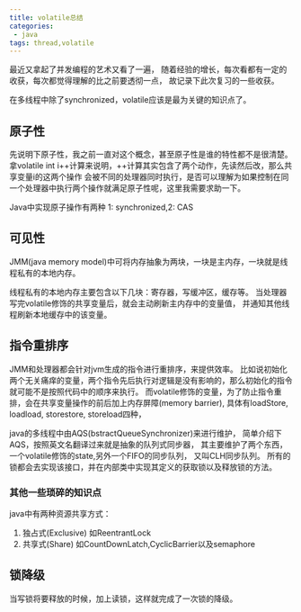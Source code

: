 ```yaml
---
title: volatile总结
categories:
 - java
tags: thread,volatile
---
```


最近又拿起了并发编程的艺术又看了一遍，
随着经验的增长，每次看都有一定的收获，每次都觉得理解的比之前要透彻一点，
故记录下此次复习的一些收获。

在多线程中除了synchronized，volatile应该是最为关键的知识点了。

## 原子性
先说明下原子性，我之前一直对这个概念，甚至原子性是谁的特性都不是很清楚。
拿volatile int i++计算来说明，++计算其实包含了两个动作，先读然后改，那么共享变量i的这两个操作
会被不同的处理器同时执行，是否可以理解为如果控制在同一个处理器中执行两个操作就满足原子性呢，这里我需要求助一下。

Java中实现原子操作有两种
1: synchronized,2: CAS

## 可见性
JMM(java memory model)中可将内存抽象为两块，一块是主内存，一块就是线程私有的本地内存。

线程私有的本地内存主要包含以下几块：寄存器，写缓冲区，缓存等。
当处理器写完volatile修饰的共享变量后，就会主动刷新主内存中的变量值，
并通知其他线程刷新本地缓存中的该变量。

## 指令重排序
JMM和处理器都会针对jvm生成的指令进行重排序，来提供效率。
比如说初始化两个无关痛痒的变量，两个指令先后执行对逻辑是没有影响的，那么初始化的指令就可能不是按照代码中的顺序来执行。
而volatile修饰的变量，为了防止指令重排，会在共享变量操作的前后加上内存屏障(memory barrier),
具体有loadStore, loadload, storestore, storeload四种，

java的多线程中由AQS(bstractQueueSynchronizer)来进行维护，
简单介绍下AQS，按照英文名翻译过来就是抽象的队列式同步器，
其主要维护了两个东西，一个volatile修饰的state,另外一个FIFO的同步队列，
又叫CLH同步队列。
所有的锁都会去实现该接口，并在内部类中实现其定义的获取锁以及释放锁的方法。

### 其他一些琐碎的知识点
java中有两种资源共享方式：
1. 独占式(Exclusive) 如ReentrantLock
2. 共享式(Share) 如CountDownLatch,CyclicBarrier以及semaphore

## 锁降级
当写锁将要释放的时候，加上读锁，这样就完成了一次锁的降级。

